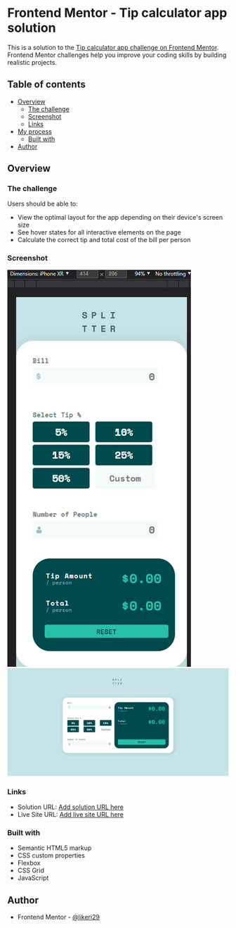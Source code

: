 # Frontend Mentor - Tip calculator app solution

This is a solution to the [Tip calculator app challenge on Frontend Mentor](https://www.frontendmentor.io/challenges/tip-calculator-app-ugJNGbJUX). Frontend Mentor challenges help you improve your coding skills by building realistic projects.

## Table of contents

- [Overview](#overview)
  - [The challenge](#the-challenge)
  - [Screenshot](#screenshot)
  - [Links](#links)
- [My process](#my-process)
  - [Built with](#built-with)
- [Author](#author)

## Overview

### The challenge

Users should be able to:

- View the optimal layout for the app depending on their device's screen size
- See hover states for all interactive elements on the page
- Calculate the correct tip and total cost of the bill per person

### Screenshot

![](./src/images/Screenshot_1.png)
![](./src/images/Screenshot_6.png)

### Links

- Solution URL: [Add solution URL here](https://github.com/likeri29/tip-calculator)
- Live Site URL: [Add live site URL here](likeri29.github.io/tip-calculator/)

### Built with

- Semantic HTML5 markup
- CSS custom properties
- Flexbox
- CSS Grid
- JavaScript

## Author

- Frontend Mentor - [@likeri29](https://www.frontendmentor.io/profile/likeri29)